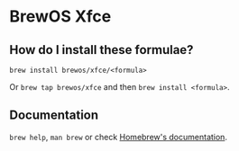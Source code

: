# BrewOS Xfce

## How do I install these formulae?

`brew install brewos/xfce/<formula>`

Or `brew tap brewos/xfce` and then `brew install <formula>`.

## Documentation

`brew help`, `man brew` or check [Homebrew's documentation](https://docs.brew.sh).
